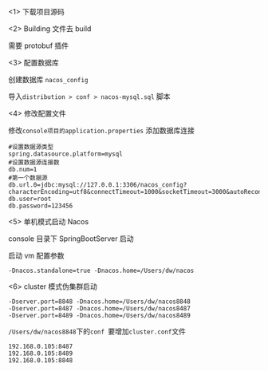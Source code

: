 <1> 下载项目源码

<2> Building 文件去 build

需要 protobuf 插件

<3> 配置数据库

创建数据库 `nacos_config`

导入`distribution > conf > nacos-mysql.sql` 脚本

<4> 修改配置文件

修改`console项目的application.properties` 添加数据库连接

```properties
#设置数据源类型
spring.datasource.platform=mysql
#设置数据源连接数
db.num=1
#第一个数据源
db.url.0=jdbc:mysql://127.0.0.1:3306/nacos_config?characterEncoding=utf8&connectTimeout=1000&socketTimeout=3000&autoReconnect=true
db.user=root
db.password=123456
```

<5> 单机模式启动 Nacos

console 目录下 SpringBootServer 启动

启动 vm 配置参数

```
-Dnacos.standalone=true -Dnacos.home=/Users/dw/nacos
```

<6> cluster 模式伪集群启动

```
-Dserver.port=8848 -Dnacos.home=/Users/dw/nacos8848
-Dserver.port=8487 -Dnacos.home=/Users/dw/nacos8487
-Dserver.port=8489 -Dnacos.home=/Users/dw/nacos8489
```

`/Users/dw/nacos8848`下的`conf `要增加`cluster.conf`文件

```
192.168.0.105:8487
192.168.0.105:8489
192.168.0.105:8848
```
